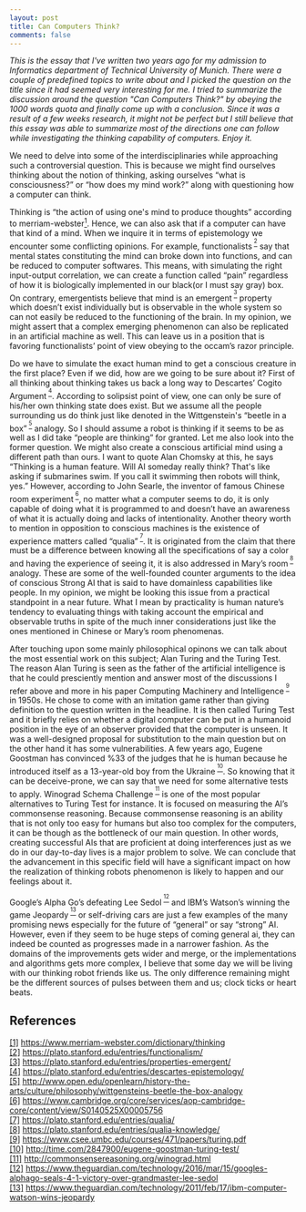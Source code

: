 ```yaml
---
layout: post
title: Can Computers Think?
comments: false
---
```

*This is the essay that I've written two years ago for my admission to Informatics department of Technical University of Munich. There were a couple of predefined topics to write about and I picked the question on the title since it had seemed very interesting for me. I tried to summarize the discussion around the question "Can Computers Think?" by obeying the 1000 words quota and finally come up with a conclusion. Since it was a result of a few weeks research, it might not be perfect but I still believe that this essay was able to summarize most of the directions one can follow while investigating the thinking capability of computers. Enjoy it.*

We need to delve into some of the interdisciplinaries while approaching such a controversial question. This is because we might find ourselves thinking about the notion of thinking, asking ourselves “what is consciousness?” or “how does my mind work?” along with questioning how a computer can think.

Thinking is “the action of using one's mind to produce thoughts” according to merriam-webster<a id="reverse1"></a><a href="#1">$^1$</a>. Hence, we can also ask that if a computer can have that kind of a mind. When we inquire it in terms of epistemology we encounter some conflicting opinions. For example, functionalists<a id="reverse2"></a><sup> <a href="#2">$^2$</a></sup> say that mental states constituting the mind can broke down into functions, and can be reduced to computer softwares. This means, with simulating the right input-output correlation, we can create a function called “pain” regardless of how it is biologically implemented in our black(or I must say gray) box. On contrary, emergentists believe that mind is an emergent<a id="reverse3"></a><sup> <a href="#3">$^3$</a></sup> property which doesn’t exist individually but is observable in the whole system so can not easily be reduced to the functioning of the brain. In my opinion, we might assert that a complex emerging phenomenon can also be replicated in an artificial machine as well. This can leave us in a position that is favoring functionalists’ point of view obeying to the occam’s razor principle.

Do we have to simulate the exact human mind to get a conscious creature in the first place? Even if we did, how are we going to be sure about it? First of all thinking about thinking takes us back a long way to Descartes’ Cogito Argument<a id="reverse4"></a><sup> <a href="#4">$^4$</a></sup>. According to solipsist point of view, one can only be sure of his/her own thinking state does exist. But we assume all the people surrounding us do think just like denoted in the Wittgenstein's “beetle in a box”<a id="reverse5"></a><sup> <a href="#5">$^5$</a></sup> analogy. So I should assume a robot is thinking if it seems to be as well as I did take “people are thinking” for granted. Let me also look into the former question. We might also create a conscious artificial mind using a different path than ours. I want to quote Alan Chomsky at this, he says “Thinking is a human feature. Will AI someday really think? That's like asking if submarines swim. If you call it swimming then robots will think, yes.” However, according to John Searle, the inventor of famous Chinese room experiment<a id="reverse6"></a><sup> <a href="#6">$^6$</a></sup>, no matter what a computer seems to do, it is only capable of doing what it is programmed to and doesn’t have an awareness of what it is actually doing and lacks of intentionality. Another theory worth to mention in opposition to conscious machines is the existence of experience matters called “qualia”<a id="reverse7"></a><sup> <a href="#7">$^7$</a></sup>. It is originated from the claim that there must be a difference between knowing all the specifications of say a color and having the experience of seeing it, it is also addressed in Mary’s room<a id="reverse8"></a><sup> <a href="#8">$^8$</a></sup> analogy. These are some of the well-founded counter arguments to the idea of conscious Strong AI that is said to have domainless capabilities like people. In my opinion, we might be looking this issue from a practical standpoint in a near future. What I mean by practicality is human nature’s tendency to evaluating things with taking account the empirical and observable truths in spite of the much inner considerations just like the ones mentioned in Chinese or Mary’s room phenomenas.

After touching upon some mainly philosophical opinons we can talk about the most essential work on this subject; Alan Turing and the Turing Test. The reason Alan Turing is seen as the father of the artificial intelligence is that he could presciently mention and answer most of the discussions I refer above and more in his paper Computing Machinery and Intelligence<a id="reverse9"></a><sup> <a href="#9">$^9$</a></sup> in 1950s. He chose to come with an imitation game rather than giving definition to the question written in the headline. It is then called Turing Test and it briefly relies on whether a digital computer can be put in a humanoid position in the eye of an observer provided that the computer is unseen. It was a well-designed proposal for substitution to the main question but on the other hand it has some vulnerabilities. A few years ago, Eugene Goostman has convinced %33 of the judges that he is human because he introduced itself as a 13-year-old boy from the Ukraine<a id="reverse10"></a><sup> <a href="#10">$^{10}$</a></sup>. So knowing that it can be deceive-prone, we can say that we need for some alternative tests to apply. Winograd Schema Challenge<a id="reverse11"></a><sup> <a href="#11">$^{11}$</a></sup> is one of the most popular alternatives to Turing Test for instance. It is focused on measuring the AI’s commonsense reasoning. Because commonsense reasoning is an ability that is not only too easy for humans but also too complex for the computers, it can be though as the bottleneck of our main question. In other words, creating successful AIs that are proficient at doing interferences just as we do in our day-to-day lives is a major problem to solve. We can conclude that the advancement in this specific field will have a significant impact on how the realization of thinking robots phenomenon is likely to happen and our feelings about it.

Google’s Alpha Go’s defeating Lee Sedol<a id="reverse12"></a><sup> <a href="#12">$^{12}$</a></sup> and IBM’s Watson’s winning the game Jeopardy<a id="reverse13"></a><sup> <a href="#13">$^{13}$</a></sup> or self-driving cars are just a few examples of the many promising news especially for the future of “general” or say “strong” AI. However, even if they seem to be huge steps of coming general ai, they can indeed be counted as progresses made in a narrower fashion. As the domains of the improvements gets wider and merge, or the implementations and algorithms gets more complex, I believe that some day we will be living with our thinking robot friends like us. The only difference remaining might be the different sources of pulses between them and us; clock ticks or heart beats.

## References
<a id="1">[[1]](#reverse1)</a> https://www.merriam-webster.com/dictionary/thinking <br>
<a id="2">[[2]](#reverse2)</a> https://plato.stanford.edu/entries/functionalism/ <br>
<a id="3">[[3]](#reverse3)</a> https://plato.stanford.edu/entries/properties-emergent/ <br>
<a id="4">[[4]](#reverse4)</a> https://plato.stanford.edu/entries/descartes-epistemology/ <br>
<a id="5">[[5]](#reverse5)</a> http://www.open.edu/openlearn/history-the-arts/culture/philosophy/wittgensteins-beetle-the-box-analogy <br>
<a id="6">[[6]](#reverse6)</a> https://www.cambridge.org/core/services/aop-cambridge-core/content/view/S0140525X00005756 <br>
<a id="7">[[7]](#reverse7)</a> https://plato.stanford.edu/entries/qualia/ <br>
<a id="8">[[8]](#reverse8)</a> https://plato.stanford.edu/entries/qualia-knowledge/ <br>
<a id="9">[[9]](#reverse9)</a> https://www.csee.umbc.edu/courses/471/papers/turing.pdf <br>
<a id="10">[[10]](#reverse10)</a> http://time.com/2847900/eugene-goostman-turing-test/ <br>
<a id="11">[[11]](#reverse11)</a> http://commonsensereasoning.org/winograd.html <br>
<a id="12">[[12]](#reverse12)</a> https://www.theguardian.com/technology/2016/mar/15/googles-alphago-seals-4-1-victory-over-grandmaster-lee-sedol <br>
<a id="13">[[13]](#reverse13)</a> https://www.theguardian.com/technology/2011/feb/17/ibm-computer-watson-wins-jeopardy